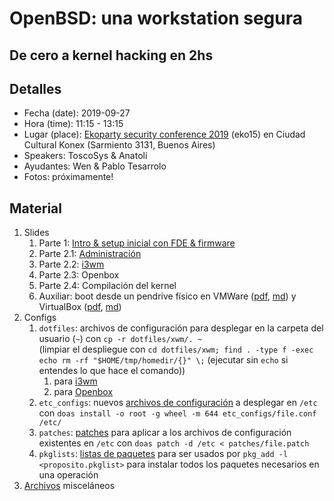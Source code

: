# OpenBSD: una workstation segura
## De cero a kernel hacking en 2hs

## Detalles
* Fecha (date): 2019-09-27
* Hora (time): 11:15 - 13:15
* Lugar (place): [Ekoparty security conference 2019](https://ekoparty.org) (eko15) en Ciudad Cultural Konex (Sarmiento 3131, Buenos Aires)
* Speakers: ToscoSys & Anatoli
* Ayudantes: Wen & Pablo Tesarrolo
* Fotos: próximamente!

## Material
1. Slides
   1. Parte 1: [Intro & setup inicial con FDE & firmware](slides/parte_1.pdf)
   2. Parte 2.1: [Administración](slides/parte_2.1_fundamentos.pdf)
   2. Parte 2.2: [i3wm](slides/parte_2.2_i3wm.pdf)
   2. Parte 2.3: Openbox
   2. Parte 2.4: Compilación del kernel
   4. Auxiliar: boot desde un pendrive físico en VMWare ([pdf](aux/vmware_pendrive.pdf), [md](aux/vmware_pendrive.md)) y VirtualBox ([pdf](aux/virtualbox_pendrive.pdf), [md](aux/virtualbox_pendrive.md))
2. Configs
   1. `dotfiles`: archivos de configuración para desplegar en la carpeta del usuario (`~`) con `cp -r dotfiles/xwm/. ~`<br />(limpiar el despliegue con `cd dotfiles/xwm; find . -type f -exec echo rm -rf "$HOME/tmp/homedir/{}" \;` (ejecutar sin `echo` si entendes lo que hace el comando))
      1. para [i3wm](dotfiles/i3wm)
      2. para [Openbox](dotfiles/openbox)
   2. `etc_configs`: nuevos [archivos de configuración](etc_configs) a desplegar en `/etc` con `doas install -o root -g wheel -m 644 etc_configs/file.conf /etc/`
   3. `patches`: [patches](patches) para aplicar a los archivos de configuración existentes en `/etc` con `doas patch -d /etc < patches/file.patch`
   4. `pkglists`: [listas de paquetes](pkglists) para ser usados por `pkg_add -l <proposito.pkglist>` para instalar todos los paquetes necesarios en una operación
3. [Archivos](misc) misceláneos
